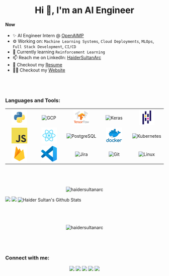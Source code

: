 <h1 align='center'>Hi 👋, I'm an AI Engineer</h1>

#### Now

- ✨ AI Engineer Intern @ [OpenAIMP](https://www.openaimp.com/)
- ⚙️ Working on: `Machine Learning Systems`, `Cloud Deployments`, `MLOps`, `Full Stack Development`, `CI/CD`
- 🌱 Currently learning `Reinforcement Learning`
- 📫 Reach me on LinkedIn: [HaiderSultanArc](https://www.linkedin.com/in/haidersultanarc/)
- 📝 Checkout my [Resume](resume/resume.pdf)
- 👨‍💻 Checkout my [Website](https://haidersultanarc-hs.web.app/)

## <br>
<h3 align="left">Languages and Tools:</h3>
<table align="center" width="100">
<tr>
    <td align='center' width="100">
        <img alt="Python" width="50px" height="50px" src="https://raw.githubusercontent.com/github/explore/80688e429a7d4ef2fca1e82350fe8e3517d3494d/topics/python/python.png" />
    </td>
    <td align='center' width="100">
        <img alt="GCP" width="50px" height="50px" src="https://www.vectorlogo.zone/logos/google_cloud/google_cloud-icon.svg" />
    </td>
    <td align='center' width="100">
        <img alt="TensorFlow" width="50px" height="50px" src="https://raw.githubusercontent.com/github/explore/80688e429a7d4ef2fca1e82350fe8e3517d3494d/topics/tensorflow/tensorflow.png" />
    </td>
     <td align='center' width="100">
        <img alt="Keras" width="50px" height="50px" src="https://upload.wikimedia.org/wikipedia/commons/a/ae/Keras_logo.svg" />
    </td>
    <td align='center' width="100">
        <img alt="Pandas" width="50px" height="50px" src="https://raw.githubusercontent.com/devicons/devicon/2ae2a900d2f041da66e950e4d48052658d850630/icons/pandas/pandas-original.svg" />
    </td>
</tr>
<tr>
    <td align='center'>
        <img alt="JavaScript" width="50px" height="50px" src="https://raw.githubusercontent.com/github/explore/80688e429a7d4ef2fca1e82350fe8e3517d3494d/topics/javascript/javascript.png" />
    </td>
    <td align='center'>
        <img alt="ReactJS" width="50px" height="50px" src="https://raw.githubusercontent.com/github/explore/80688e429a7d4ef2fca1e82350fe8e3517d3494d/topics/react/react.png" />
    </td>
    <td align='center'>
        <img alt="PostgreSQL" height="50px" src="https://download.logo.wine/logo/PostgreSQL/PostgreSQL-Logo.wine.png" />
    </td>
    <td align='center'>
        <img alt="Docker" width="50px" height="50px" src="https://raw.githubusercontent.com/github/explore/80688e429a7d4ef2fca1e82350fe8e3517d3494d/topics/docker/docker.png" />
    </td>
    <td align='center'>
        <img alt="Kubernetes" width="50px" height="50px" src="https://www.vectorlogo.zone/logos/kubernetes/kubernetes-icon.svg" />
    </td>
</tr>
<tr>
    <td align='center'>
        <img alt="Firebase" width="50px" height="50px" src="https://raw.githubusercontent.com/github/explore/80688e429a7d4ef2fca1e82350fe8e3517d3494d/topics/firebase/firebase.png" />
    </td>
    <td align='center'>
        <img alt="VS Code" width="50px" height="50px" src="https://raw.githubusercontent.com/github/explore/80688e429a7d4ef2fca1e82350fe8e3517d3494d/topics/visual-studio-code/visual-studio-code.png" />
    </td>
    <td align='center'>
        <img alt="Jira" width="50px" height="50px" src="https://cdn.worldvectorlogo.com/logos/jira-1.svg">
    </td>
    <td align='center'>
        <img alt="Git" width="50px" height="50px" src="https://www.vectorlogo.zone/logos/git-scm/git-scm-icon.svg" />
    </td>
    <td align='center'>
        <img alt="Linux" width="50px" height="50px" src="https://upload.wikimedia.org/wikipedia/commons/3/35/Tux.svg">
    </td>
</tr>
</table>

## <br>
<p align="center">
<img src="https://github-readme-streak-stats.herokuapp.com/?user=haidersultanarc&theme=tokyonight_duo&bg_color=0d1117&show_icons=true&hide_border=true" alt="haidersultanarc" />
</p>
<img src="https://hs-github-stats.vercel.app/api/wakatime?username=HaiderSultanArc&custom_title=Coding%20Activity%20this%20Month&theme=tokyonight&bg_color=00000000&show_icons=true&hide_border=true&layout=compact&range=last_30_days" />
<img src="https://hs-github-stats.vercel.app/api/top-langs/?&username=HaiderSultanArc&theme=tokyonight&bg_color=00000000&show_icons=true&hide_border=true&layout=compact&hide=jupyter%20notebook,cmake,html,css,scss" />
<img alt="Haider Sultan's Github Stats" src="https://hs-github-stats.vercel.app/api?username=haidersultanarc&theme=tokyonight&bg_color=00000000&show_icons=true&hide_border=true&count_private=true&include_all_commits=true&hide=stars" />

## <br>
<p align="center">
<img src="https://github-profile-trophy.vercel.app/?username=haidersultanarc&rank=-C&theme=algolia&no-bg=true&no-frame=true&column=6&margin-w=60" alt="haidersultanarc" />
</p>

## <br>
<h3 align="left">Connect with me:</h3>
<p align="center">
<a href="https://haidersultanarc-hs.web.app/"><img src="https://img.shields.io/badge/-Haider%20Sultan-3423A6?style=flat&logo=Google-Chrome&logoColor=white"/></a>
<a href="https://linkedin.com/in/haidersultanarc"><img src="https://img.shields.io/badge/-HaiderSultanArc-0077B5?style=flat&logo=Linkedin&logoColor=white"/></a>
<a href="mailto:haidersultanarc@gmail.com"><img src="https://img.shields.io/badge/-haidersultanarc@gmail.com-D14836?style=flat&logo=Gmail&logoColor=white"/></a>
<a href="https://instagram.com/haidersultanarc"><img src="https://img.shields.io/badge/-@HaiderSultanArc-E4405F?style=flat&logo=Instagram&logoColor=white"/></a>
<a href="https://facebook.com/haidersultanarc"><img src="https://img.shields.io/badge/-HaiderSultanArc-1877F2?style=flat&logo=Facebook&logoColor=white"/></a>
